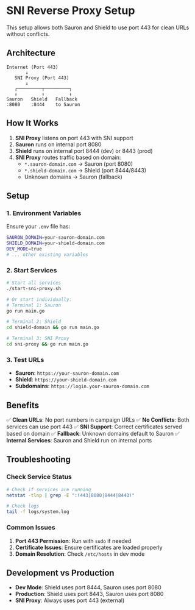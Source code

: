 # SNI Reverse Proxy Setup

This setup allows both Sauron and Shield to use port 443 for clean URLs without conflicts.

## Architecture

```
Internet (Port 443)
       ↓
   SNI Proxy (Port 443)
       ↓
   ┌─────────┬─────────┐
   ↓         ↓         ↓
Sauron   Shield   Fallback
:8080    :8444    to Sauron
```

## How It Works

1. **SNI Proxy** listens on port 443 with SNI support
2. **Sauron** runs on internal port 8080
3. **Shield** runs on internal port 8444 (dev) or 8443 (prod)
4. **SNI Proxy** routes traffic based on domain:
   - `*.sauron-domain.com` → Sauron (port 8080)
   - `*.shield-domain.com` → Shield (port 8444/8443)
   - Unknown domains → Sauron (fallback)

## Setup

### 1. Environment Variables

Ensure your `.env` file has:
```bash
SAURON_DOMAIN=your-sauron-domain.com
SHIELD_DOMAIN=your-shield-domain.com
DEV_MODE=true
# ... other existing variables
```

### 2. Start Services

```bash
# Start all services
./start-sni-proxy.sh

# Or start individually:
# Terminal 1: Sauron
go run main.go

# Terminal 2: Shield
cd shield-domain && go run main.go

# Terminal 3: SNI Proxy
cd sni-proxy && go run main.go
```

### 3. Test URLs

- **Sauron**: `https://your-sauron-domain.com`
- **Shield**: `https://your-shield-domain.com`
- **Subdomains**: `https://login.your-sauron-domain.com`

## Benefits

✅ **Clean URLs**: No port numbers in campaign URLs
✅ **No Conflicts**: Both services can use port 443
✅ **SNI Support**: Correct certificates served based on domain
✅ **Fallback**: Unknown domains default to Sauron
✅ **Internal Services**: Sauron and Shield run on internal ports

## Troubleshooting

### Check Service Status
```bash
# Check if services are running
netstat -tlnp | grep -E ":(443|8080|8444|8443)"

# Check logs
tail -f logs/system.log
```

### Common Issues

1. **Port 443 Permission**: Run with `sudo` if needed
2. **Certificate Issues**: Ensure certificates are loaded properly
3. **Domain Resolution**: Check `/etc/hosts` in dev mode

## Development vs Production

- **Dev Mode**: Shield uses port 8444, Sauron uses port 8080
- **Production**: Shield uses port 8443, Sauron uses port 8080
- **SNI Proxy**: Always uses port 443 (external)
